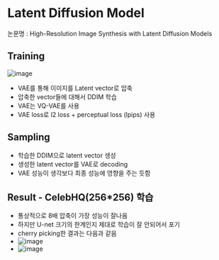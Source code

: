 # Latent Diffusion Model
논문명 : High-Resolution Image Synthesis with Latent Diffusion Models

## Training
![image](https://github.com/user-attachments/assets/9c1f5429-9611-42c8-96db-9437bf57c196)

- VAE를 통해 이미지를 Latent vector로 압축
- 압축한 vector들에 대해서 DDIM 학습
- VAE는 VQ-VAE를 사용
- VAE loss로 l2 loss + perceptual loss (lpips) 사용

## Sampling
- 학습한 DDIM으로 latent vector 생성
- 생성한 latent vector를 VAE로 decoding
- VAE 성능이 생각보다 최종 성능에 영향을 주는 듯함

## Result - CelebHQ(256*256) 학습
- 통상적으로 8배 압축이 가장 성능이 잘나옴
- 하지만 U-net 크기의 한계인지 제대로 학습이 잘 안되어서 포기
- cherry picking한 결과는 다음과 같음
- ![image](https://github.com/user-attachments/assets/e58cc30b-7330-4eb9-bcc9-d7d0db9e037f)
- ![image](https://github.com/user-attachments/assets/ae4f9d6c-09c2-41ff-9d49-9db52cb99c9e)

